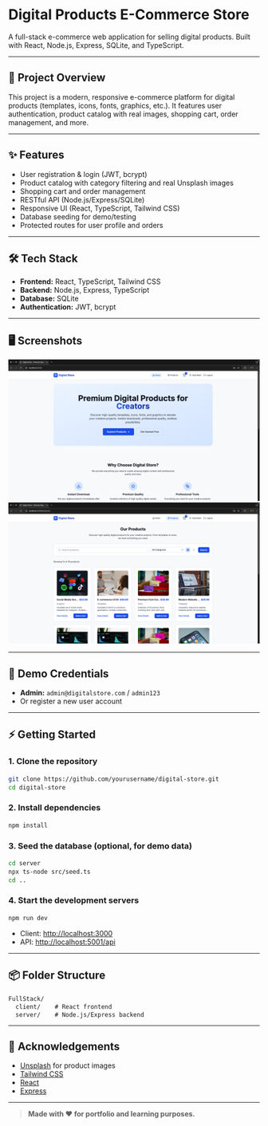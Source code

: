 # Digital Products E-Commerce Store

A full-stack e-commerce web application for selling digital products. Built with React, Node.js, Express, SQLite, and TypeScript.

---

## 🚀 Project Overview

This project is a modern, responsive e-commerce platform for digital products (templates, icons, fonts, graphics, etc.). It features user authentication, product catalog with real images, shopping cart, order management, and more.

---

## ✨ Features

- User registration & login (JWT, bcrypt)
- Product catalog with category filtering and real Unsplash images
- Shopping cart and order management
- RESTful API (Node.js/Express/SQLite)
- Responsive UI (React, TypeScript, Tailwind CSS)
- Database seeding for demo/testing
- Protected routes for user profile and orders

---

## 🛠️ Tech Stack

- **Frontend:** React, TypeScript, Tailwind CSS
- **Backend:** Node.js, Express, TypeScript
- **Database:** SQLite
- **Authentication:** JWT, bcrypt

---

## 🖥️ Screenshots

<!-- Add screenshots to the /screenshots folder and link them here -->

![Home Page](./screenshots/home.png)
![Products Page](./screenshots/products.png)

---

## 📝 Demo Credentials

- **Admin:** `admin@digitalstore.com` / `admin123`
- Or register a new user account

---

## ⚡ Getting Started

### 1. Clone the repository

```bash
git clone https://github.com/yourusername/digital-store.git
cd digital-store
```

### 2. Install dependencies

```bash
npm install
```

### 3. Seed the database (optional, for demo data)

```bash
cd server
npx ts-node src/seed.ts
cd ..
```

### 4. Start the development servers

```bash
npm run dev
```

- Client: [http://localhost:3000](http://localhost:3000)
- API: [http://localhost:5001/api](http://localhost:5001/api)

---

## 📦 Folder Structure

```
FullStack/
  client/    # React frontend
  server/    # Node.js/Express backend
```


---

## 🙌 Acknowledgements

- [Unsplash](https://unsplash.com/) for product images
- [Tailwind CSS](https://tailwindcss.com/)
- [React](https://react.dev/)
- [Express](https://expressjs.com/)

---

> **Made with ❤️ for portfolio and learning purposes.**
